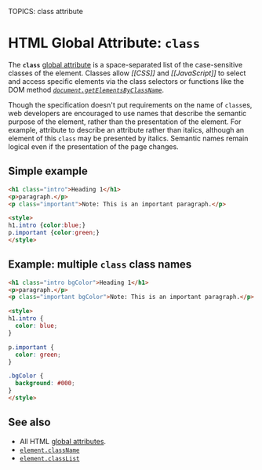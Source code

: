 TOPICS: class attribute

# HTML Global Attribute: `class`

The **`class`** [global attribute](/en/webfrontend/HTML_Global_Attributes)
is a space-separated list of the case-sensitive classes of the element. Classes allow *[[CSS]]* and
*[[JavaScript]]* to select and access specific elements via the class selectors
or functions like the DOM method [*`document.getElementsByClassName`*](/en/webfrontend/Document.getElementsByClassName).

Though the specification doesn't put requirements on the name of `class`es, web developers are
encouraged to use names that describe the semantic purpose of the element, rather than the
presentation of the element. For example, attribute to describe an attribute rather than italics,
although an element of this `class` may be presented by italics. Semantic names remain logical even if
the presentation of the page changes.

## Simple example

```html
<h1 class="intro">Heading 1</h1>
<p>paragraph.</p>
<p class="important">Note: This is an important paragraph.</p>

<style>
h1.intro {color:blue;}
p.important {color:green;}
</style>
```

## Example: multiple `class` class names

```html
<h1 class="intro bgColor">Heading 1</h1>
<p>paragraph.</p>
<p class="important bgColor">Note: This is an important paragraph.</p>

<style>
h1.intro {
  color: blue;
}

p.important {
  color: green;
}

.bgColor {
  background: #000;
}
</style>
```

## See also

- All HTML [global attributes](/en/webfrontend/HTML_Global_Attributes).
- [`element.className`](/en/webfrontend/Element.className)
- [`element.classList`](/en/webfrontend/Element.classList)
